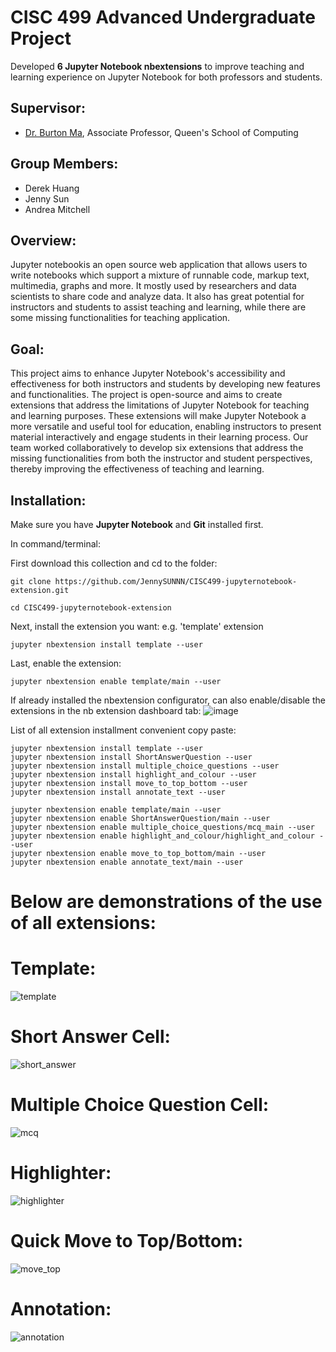 # CISC 499 Advanced Undergraduate Project

Developed **6 Jupyter Notebook nbextensions** to improve teaching and learning experience on Jupyter Notebook for both professors and students.

Supervisor:
--------------------------
- [Dr. Burton Ma](https://www.cs.queensu.ca/people/profile.php?firstname=Burton&lastname=Ma), Associate Professor, Queen's School of Computing

Group Members:
--------------------------
- Derek Huang
- Jenny Sun
- Andrea Mitchell

## Overview:

Jupyter notebookis an open source web application that allows users to write notebooks which support a mixture of runnable code, markup text, multimedia, graphs and more. It mostly used by researchers and data scientists to share code and analyze data. It also has great potential for instructors and students to assist teaching and learning, while there are some missing functionalities for teaching application.

## Goal:

This project aims to enhance Jupyter Notebook's accessibility and effectiveness for both instructors and students by developing new features and functionalities. The project is open-source and aims to create extensions that address the limitations of Jupyter Notebook for teaching and learning purposes. These extensions will make Jupyter Notebook a more versatile and useful tool for education, enabling instructors to present material interactively and engage students in their learning process. Our team worked collaboratively to develop six extensions that address the missing functionalities from both the instructor and student perspectives, thereby improving the effectiveness of teaching and learning.


## Installation:
Make sure you have **Jupyter Notebook** and **Git** installed first. 

In command/terminal:

First download this collection and cd to the folder: 
```
git clone https://github.com/JennySUNNN/CISC499-jupyternotebook-extension.git

cd CISC499-jupyternotebook-extension
```
Next, install the extension you want:
e.g. 'template' extension
```
jupyter nbextension install template --user
```
Last, enable the extension:
```
jupyter nbextension enable template/main --user
```
If already installed the nbextension configurator, can also enable/disable the extensions in the nb extension dashboard tab:
![image](https://user-images.githubusercontent.com/67336024/115161900-2c98f300-a06e-11eb-8637-f6c1987e1b3b.png)

List of all extension installment convenient copy paste:
```
jupyter nbextension install template --user
jupyter nbextension install ShortAnswerQuestion --user
jupyter nbextension install multiple_choice_questions --user
jupyter nbextension install highlight_and_colour --user
jupyter nbextension install move_to_top_bottom --user
jupyter nbextension install annotate_text --user

```

```
jupyter nbextension enable template/main --user
jupyter nbextension enable ShortAnswerQuestion/main --user
jupyter nbextension enable multiple_choice_questions/mcq_main --user
jupyter nbextension enable highlight_and_colour/highlight_and_colour --user
jupyter nbextension enable move_to_top_bottom/main --user
jupyter nbextension enable annotate_text/main --user
```

# Below are demonstrations of the use of all extensions:

# Template:
![template](https://user-images.githubusercontent.com/67336024/220408653-bb3b4353-79d7-4f68-97f0-eb5759bc9178.png)
# Short Answer Cell:
![short_answer](https://user-images.githubusercontent.com/67336024/220408717-a6971238-5a42-4217-9ca7-1eab1e5df439.png)
# Multiple Choice Question Cell:
![mcq](https://user-images.githubusercontent.com/67336024/220408745-db3cb46c-4d35-42b6-a8f6-c4ff74c319dc.png)
# Highlighter:
![highlighter](https://user-images.githubusercontent.com/67336024/220404648-5ac362f9-358e-45ff-b84c-b2f6f1714693.png)
# Quick Move to Top/Bottom:
![move_top](https://user-images.githubusercontent.com/67336024/220408819-0cf80007-251a-4168-9928-e30169a8cd0a.png)
# Annotation:
![annotation](https://user-images.githubusercontent.com/67336024/220408852-7c855c1b-b84a-4471-b411-5aab7e7aaa33.png)


